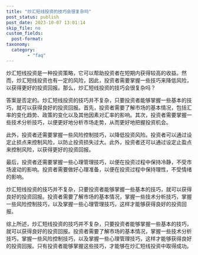 ```yaml
---
title: "炒汇短线投资的技巧会很复杂吗"
post_status: publish
post_date: 2023-10-07 13:01:14
skip_file: no
custom_fields: 
  post-format: 
taxonomy:
  category:
        - "faq"
---
```


炒汇短线投资是一种投资策略，它可以帮助投资者在短期内获得较高的收益。然而，炒汇短线投资也有一定的风险，因此，投资者需要掌握一些技巧来降低风险，以获得更好的投资回报。那么，炒汇短线投资的技巧会很复杂吗？

答案是否定的。炒汇短线投资的技巧并不复杂，只要投资者能够掌握一些基本的技巧，就可以获得良好的投资回报。首先，投资者需要了解市场的基本情况，包括汇率的变化趋势、政策的变化以及其他因素对汇率的影响。其次，投资者需要掌握一些技术分析技巧，以便更好地分析市场走势，从而更好地把握投资机会。

此外，投资者还需要掌握一些风险控制技巧，以降低投资风险。投资者可以通过设定止损点来控制风险，以防止投资损失过大。此外，投资者还可以通过设定止盈点来控制风险，以获得更好的投资回报。

最后，投资者还需要掌握一些心理管理技巧，以便在投资过程中保持冷静，不受市场波动的影响。投资者需要做好心理准备，以便在投资过程中保持理性，不受情绪的影响。

炒汇短线投资的技巧并不复杂，只要投资者能够掌握一些基本的技巧，就可以获得良好的投资回报。投资者需要了解市场的基本情况，掌握一些技术分析技巧，掌握一些风险控制技巧，以及掌握一些心理管理技巧，这样才能够获得良好的投资回报。

综上所述，炒汇短线投资的技巧并不复杂，只要投资者能够掌握一些基本的技巧，就可以获得良好的投资回报。投资者需要了解市场的基本情况，掌握一些技术分析技巧，掌握一些风险控制技巧，以及掌握一些心理管理技巧，这样才能够获得良好的投资回报。只有投资者能够掌握这些技巧，才能够在炒汇短线投资中取得成功。
